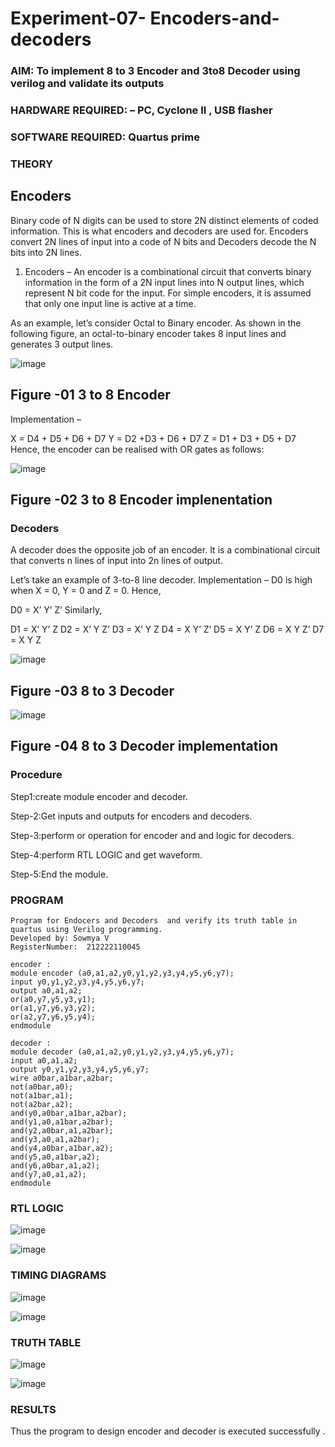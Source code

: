 # Experiment-07- Encoders-and-decoders 
### AIM: To implement 8 to 3 Encoder and  3to8 Decoder using verilog and validate its outputs
### HARDWARE REQUIRED:  – PC, Cyclone II , USB flasher
### SOFTWARE REQUIRED:   Quartus prime
### THEORY 

## Encoders
Binary code of N digits can be used to store 2N distinct elements of coded information. This is what encoders and decoders are used for. Encoders convert 2N lines of input into a code of N bits and Decoders decode the N bits into 2N lines.

1. Encoders –
An encoder is a combinational circuit that converts binary information in the form of a 2N input lines into N output lines, which represent N bit code for the input. For simple encoders, it is assumed that only one input line is active at a time.

As an example, let’s consider Octal to Binary encoder. As shown in the following figure, an octal-to-binary encoder takes 8 input lines and generates 3 output lines.

![image](https://user-images.githubusercontent.com/36288975/171543588-bc0746df-a173-4b35-989e-5fb7d385fe8a.png)
## Figure -01 3 to 8 Encoder 


Implementation –

X = D4 + D5 + D6 + D7
Y = D2 +D3 + D6 + D7
Z = D1 + D3 + D5 + D7 
Hence, the encoder can be realised with OR gates as follows:


![image](https://user-images.githubusercontent.com/36288975/171543740-68403b82-aa93-4c98-9343-f32b14885a2e.png)
## Figure -02 3 to 8 Encoder implenentation 

 ### Decoders 
A decoder does the opposite job of an encoder. It is a combinational circuit that converts n lines of input into 2n lines of output.

Let’s take an example of 3-to-8 line decoder.
Implementation –
D0 is high when X = 0, Y = 0 and Z = 0. Hence,

D0 = X’ Y’ Z’ 
Similarly,

D1 = X’ Y’ Z
D2 = X’ Y Z’
D3 = X’ Y Z
D4 = X Y’ Z’
D5 = X Y’ Z
D6 = X Y Z’
D7 = X Y Z 


![image](https://user-images.githubusercontent.com/36288975/171543978-ee2d0671-2846-40a1-8705-507fd6287a49.png)
## Figure -03 8 to 3 Decoder 



![image](https://user-images.githubusercontent.com/36288975/171543866-5a6eace6-8683-49d7-9c4f-a7cb30ec3035.png)
## Figure -04 8 to 3 Decoder implementation 

### Procedure

Step1:create module encoder and decoder.

Step-2:Get inputs and outputs for encoders and decoders.

Step-3:perform or operation for encoder and and logic for decoders.

Step-4:perform RTL LOGIC and get waveform.

Step-5:End the module.

### PROGRAM 
```
Program for Endocers and Decoders  and verify its truth table in quartus using Verilog programming.
Developed by: Sowmya V
RegisterNumber:  212222110045

encoder :
module encoder (a0,a1,a2,y0,y1,y2,y3,y4,y5,y6,y7);
input y0,y1,y2,y3,y4,y5,y6,y7;
output a0,a1,a2;
or(a0,y7,y5,y3,y1);
or(a1,y7,y6,y3,y2);
or(a2,y7,y6,y5,y4);
endmodule

```
```
decoder :
module decoder (a0,a1,a2,y0,y1,y2,y3,y4,y5,y6,y7);
input a0,a1,a2;
output y0,y1,y2,y3,y4,y5,y6,y7;
wire a0bar,a1bar,a2bar;
not(a0bar,a0);
not(a1bar,a1);
not(a2bar,a2);
and(y0,a0bar,a1bar,a2bar);
and(y1,a0,a1bar,a2bar);
and(y2,a0bar,a1,a2bar);
and(y3,a0,a1,a2bar);
and(y4,a0bar,a1bar,a2);
and(y5,a0,a1bar,a2);
and(y6,a0bar,a1,a2);
and(y7,a0,a1,a2);
endmodule

```
### RTL LOGIC  

![image](https://github.com/SowmyaVisvanathan/Experiment-08-Encoders-and-decoders-/assets/119475775/682b9fab-bbe6-4a76-baec-10253c52127d)

![image](https://github.com/SowmyaVisvanathan/Experiment-08-Encoders-and-decoders-/assets/119475775/0e5d70ca-7da9-4273-9bd3-579d255eca2d)



### TIMING DIAGRAMS  

![image](https://github.com/SowmyaVisvanathan/Experiment-08-Encoders-and-decoders-/assets/119475775/9568991e-003e-4521-9bb9-feca72bd7ecd)


![image](https://github.com/SowmyaVisvanathan/Experiment-08-Encoders-and-decoders-/assets/119475775/8134d172-f146-45b6-9403-1db64b4cb73d)



### TRUTH TABLE 

![image](https://github.com/SowmyaVisvanathan/Experiment-08-Encoders-and-decoders-/assets/119475775/2c137bb6-dd27-4323-a5c3-ddcc48d8bdc8)


![image](https://github.com/SowmyaVisvanathan/Experiment-08-Encoders-and-decoders-/assets/119475775/182607b0-a775-4bcb-bc2d-d3b51fda0f97)


### RESULTS 
Thus the program to design encoder and decoder is executed successfully .
